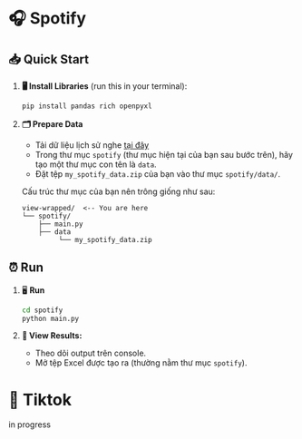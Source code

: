 # 🎧 Spotify
## 📥 Quick Start

1.  **🖥️ Install Libraries** (run this in your terminal):
    ```bash
    pip install pandas rich openpyxl
    ```
2.  **🗂️ Prepare Data**
    *  Tải dữ liệu lịch sử nghe [tại đây](https://www.spotify.com/us/account/privacy/)
     *  Trong thư mục `spotify` (thư mục hiện tại của bạn sau bước trên), hãy tạo một thư mục con tên là `data`.
     *  Đặt tệp `my_spotify_data.zip` của bạn vào thư mục `spotify/data/`.

    Cấu trúc thư mục của bạn nên trông giống như sau:
    ```
    view-wrapped/  <-- You are here
    └── spotify/     
        ├── main.py
        ├── data
             └── my_spotify_data.zip
    ```

##  **⏰ Run**
1. 🖥️ **Run**
    ```bash
    cd spotify 
    python main.py
    ```

2. **👀 View Results:**
    *   Theo dõi output trên console.
    *   Mở tệp Excel được tạo ra (thường nằm thư mục `spotify`).
	
	
# 📱 Tiktok
 in progress 
